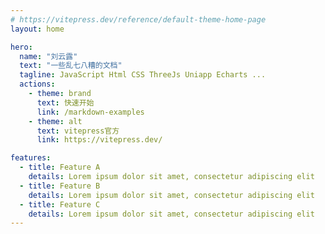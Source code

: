 ```yaml
---
# https://vitepress.dev/reference/default-theme-home-page
layout: home

hero:
  name: "刘云露"
  text: "一些乱七八糟的文档"
  tagline: JavaScript Html CSS ThreeJs Uniapp Echarts ...
  actions:
    - theme: brand
      text: 快速开始
      link: /markdown-examples
    - theme: alt
      text: vitepress官方
      link: https://vitepress.dev/

features:
  - title: Feature A
    details: Lorem ipsum dolor sit amet, consectetur adipiscing elit
  - title: Feature B
    details: Lorem ipsum dolor sit amet, consectetur adipiscing elit
  - title: Feature C
    details: Lorem ipsum dolor sit amet, consectetur adipiscing elit
---
```


